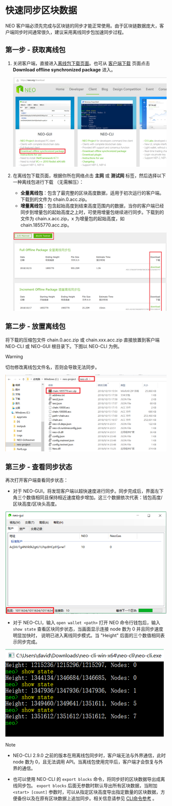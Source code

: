 # 快速同步区块数据

NEO 客户端必须先完成与区块链的同步才能正常使用。由于区块链数据庞大，客户端同步时间通常很久，建议采用离线同步包加速同步过程。

## 第一步 - 获取离线包

1. 关闭客户端，直接进入[离线包下载页面](http://sync.ngd.network/)。也可从 [客户端下载](https://neo.org/download) 页面点击 **Download offline synchronized package** 进入。

   ![](../../assets/syncblocks_1.png)

2. 在离线包下载页面，根据你所在网络点击 **主网** 或 **测试网** 标签，然后选择以下一种离线包进行下载 （无需解压）：

   - **全量离线包**：包含了最完整的区块高度数据，适用于初次运行的客户端。下载到的文件为 chain.0.acc.zip。
   - **增量离线包**：包含起始高度到结束高度范围内的数据，当你的客户端已经同步到增量包的起始高度之上时，可使用增量包继续进行同步。下载到的文件为 chain.x.acc.zip，x 为增量包的起始高度，如 chain.1855770.acc.zip。

   ![](../../assets/syncblocks_2.png)

## 第二步 - 放置离线包

将下载的压缩包文件 chain.0.acc.zip 或 chain.xxx.acc.zip 直接放置到客户端 NEO-CLI 或 NEO-GUI 根目录下。下图以 NEO-CLI 为例。

> [!Warning]
>
> 切勿修改离线包文件名，否则会导致无法同步。 

![](../../assets/syncblocks_3.png)

## 第三步 - 查看同步状态

再次打开客户端查看同步状态：

- 对于 NEO-GUI，将发现客户端以超快速度进行同步。同步完成后，界面左下角三个数值相同且保持相近速度稳步增加。这三个数据依次代表：钱包高度/区块高度/区块头高度。

![](../node/assets/gui_1.png)

- 对于 NEO-CLI，输入 `open wallet <path>` 打开 NEO 命令行钱包后，输入 `show state` 查看区块同步状态，当画面显示连接 node 数为 0 并且同步速度明显加快时， 说明已进入离线同步模式。当 "Height" 后面的三个数值相同表示同步完成。

![](../../assets/cli_sync.png)

> [!Note]
>
> - NEO-CLI 2.9.0 之前的版本在用离线包同步时，客户端无法与外界通信，此时 node 数为 0，且无法调用 API。当离线包使用完毕后，客户端才会恢复与外界的通信。
>
> - 也可以使用 NEO-CLI 的 `export blocks` 命令，将同步好的区块数据导出成离线同步包。 `export blocks` 后面无参数时默认导出所有区块数据，当附加 `<start> [count]` 参数时，可以从指定区块高度导出指定数量的区块数据，方便备份以及在原有区块数据上追加同步。相关信息请参见 [CLI命令参考](../node/cli/cli.md) 。